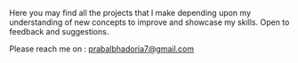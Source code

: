 Here you may find all the projects that I make depending upon my understanding of new concepts to improve and showcase my skills. Open to feedback and suggestions.

Please reach me on : prabalbhadoria7@gmail.com
